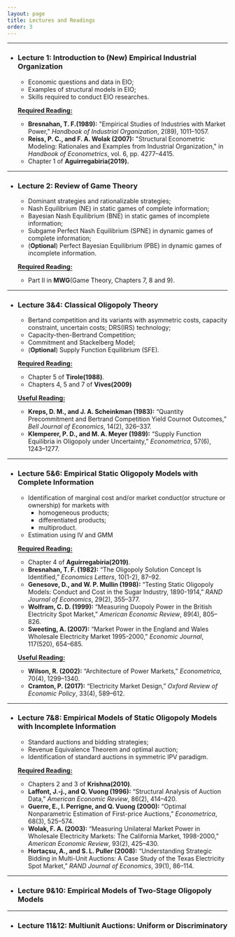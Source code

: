 ```yaml
---
layout: page
title: Lectures and Readings
order: 3
---
```

***

- ### Lecture 1: Introduction to (New) Empirical Industrial Organization
    * Economic questions and data in EIO;  
    * Examples of structural models in EIO;  
    * Skills required to conduct EIO researches.

    <span style="border-bottom:1.5px solid">**Required Reading:** </span>  
     - **Bresnahan, T. F.(1989):** "Empirical Studies of Industries with Market Power," *Handbook of Industrial Organization*, 2(89), 1011–1057.  
     - **Reiss, P. C., and F. A. Wolak (2007):** "Structural Econometric Modeling: Rationales and Examples from Industrial Organization," in *Handbook of Econometrics*, vol. 6, pp. 4277–4415.  
     - Chapter 1 of **Aguirregabiria(2019).**

***

- ### Lecture 2: Review of Game Theory  

    * Dominant strategies and rationalizable strategies;  
    * Nash Equilibrium (NE) in static games of complete information;  
    * Bayesian Nash Equilibrium (BNE) in static games of incomplete information;  
    * Subgame Perfect Nash Equilibrium (SPNE) in dynamic games of complete information;  
    * (**Optional**) Perfect Bayesian Equilibrium (PBE) in dynamic games of incomplete information.  

    <span style="border-bottom:1.5px solid">**Required Reading:** </span>  
    - Part II in **MWG**(Game Theory, Chapters 7, 8 and 9).  

***

- ### Lecture 3&4: Classical Oligopoly Theory  

    * Bertand competition and its variants with asymmetric costs, capacity constraint, uncertain costs; DRS(IRS) technology;  
    * Capacity-then-Bertrand Competition;  
    * Commitment and Stackelberg Model;  
    * (**Optional**) Supply Function Equilibrium (SFE).  

    <span style="border-bottom:1.5px solid">**Required Reading:** </span>  
    - Chapter 5 of **Tirole(1988)**.  
    - Chapters 4, 5 and 7 of **Vives(2009)**  

    <span style="border-bottom:1.5px solid">**Useful Reading:** </span>  
    - **Kreps, D. M., and J. A. Scheinkman (1983):** “Quantity Precommitment and Bertrand Competition Yield Cournot Outcomes,” *Bell Journal of Economics*, 14(2), 326–337.  
    - **Klemperer, P. D., and M. A. Meyer (1989):** “Supply Function Equilibria in Oligopoly under Uncertainty,” *Econometrica*, 57(6), 1243–1277.  

***

- ### Lecture 5&6: Empirical Static Oligopoly Models with Complete Information  

    * Identification of marginal cost and/or market conduct(or structure or ownership) for markets with
      - homogeneous products;  
      - differentiated products;  
      - multiproduct.  
    * Estimation using IV and GMM  

    <span style="border-bottom:1.5px solid">**Required Reading:** </span>  
    - Chapter 4 of **Aguirregabiria(2019)**.  
    - **Bresnahan, T. F. (1982):** “The Oligopoly Solution Concept Is Identified,” *Economics Letters*, 10(1-2), 87–92.  
    - **Genesove, D., and W. P. Mullin (1998):** “Testing Static Oligopoly Models: Conduct and Cost in the Sugar Industry, 1890-1914,” *RAND Journal of Economics*, 29(2), 355–377.  
    - **Wolfram, C. D. (1999):** “Measuring Duopoly Power in the British Electricity Spot Market,” *American Economic Review*, 89(4), 805–826.  
    - **Sweeting, A. (2007):** “Market Power in the England and Wales Wholesale Electricity Market 1995-2000,” *Economic Journal*, 117(520), 654–685.  

    <span style="border-bottom:1.5px solid">**Useful Reading:** </span>  
    - **Wilson, R. (2002):** “Architecture of Power Markets,” *Econometrica*, 70(4), 1299–1340.  
    - **Cramton, P. (2017):** “Electricity Market Design,” *Oxford Review of Economic Policy*, 33(4), 589–612.  

***

- ### Lecture 7&8: Empirical Models of Static Oligopoly Models with Incomplete Information  

    * Standard auctions and bidding strategies;  
    * Revenue Equivalence Theorem and optimal auction;  
    * Identification of standard auctions in symmetric IPV paradigm.  

    <span style="border-bottom:1.5px solid">**Required Reading:** </span>   
    - Chapters 2 and 3 of **Krishna(2010)**.  
    - **Laffont, J.-j., and Q. Vuong (1996):** “Structural Analysis of Auction Data,” *American Economic Review*, 86(2), 414–420.  
    - **Guerre, E., I. Perrigne, and Q. Vuong (2000):** “Optimal Nonparametric Estimation of First-price Auctions,” *Econometrica*, 68(3), 525–574.  
    - **Wolak, F. A. (2003):** “Measuring Unilateral Market Power in Wholesale Electricity Markets: The California Market, 1998-2000,” *American Economic Review*, 93(2), 425–430.  
    - **Hortaçsu, A., and S. L. Puller (2008):** “Understanding Strategic Bidding in Multi-Unit Auctions: A Case Study of the Texas Electricity Spot Market,” *RAND Journal of Economics*, 39(1), 86–114.  

***

- ### Lecture 9&10: Empirical Models of Two-Stage Oligopoly Models  

***

- ### Lecture 11&12: Multiunit Auctions: Uniform or Discriminatory



  
